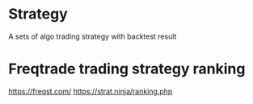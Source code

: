 # Strategy
A sets of algo trading strategy with backtest result

# Freqtrade trading strategy ranking
https://freqst.com/
https://strat.ninja/ranking.php
